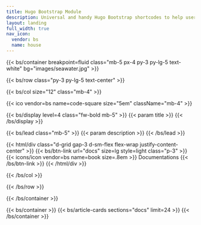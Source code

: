 ```yaml
---
title: Hugo Bootstrap Module
description: Universal and handy Hugo Bootstrap shortcodes to help users to build sites.
layout: landing
full_width: true
nav_icon:
  vendor: bs
  name: house
---
```


{{< bs/container breakpoint=fluid class="mb-5 px-4 py-3 py-lg-5 text-white" bg="images/seawater.jpg" >}}

{{< bs/row class="py-3 py-lg-5 text-center" >}}

{{< bs/col size="12" class="mb-4" >}}

{{< ico vendor=bs name=code-square size="5em" className="mb-4" >}}

{{< bs/display level=4 class="fw-bold mb-5" >}}
  {{< param title >}}
{{< /bs/display >}}

{{< bs/lead class="mb-5" >}}
  {{< param description >}}
{{< /bs/lead >}}

{{< html/div class="d-grid gap-3 d-sm-flex flex-wrap justify-content-center" >}}
  {{< bs/btn-link url="docs" size=lg style=light class="p-3" >}}
    {{< icons/icon vendor=bs name=book size=.8em >}} Documentations
  {{< /bs/btn-link >}}
{{< /html/div >}}

{{< /bs/col >}}

{{< /bs/row >}}

{{< /bs/container >}}

{{< bs/container >}}
{{< bs/article-cards sections="docs" limit=24 >}}
{{< /bs/container >}}
